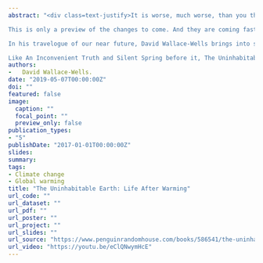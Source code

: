 ```yaml
---
abstract: "<div class=text-justify>It is worse, much worse, than you think. If your anxiety about global warming is dominated by fears of sea-level rise, you are barely scratching the surface of what terrors are possible. In California, wildfires now rage year-round, destroying thousands of homes. Across the US, 500-year storms pummel communities month after month, and floods displace tens of millions annually.

This is only a preview of the changes to come. And they are coming fast. Without a revolution in how billions of humans conduct their lives, parts of the Earth could become close to uninhabitable, and other parts horrifically inhospitable, as soon as the end of this century.

In his travelogue of our near future, David Wallace-Wells brings into stark relief the climate troubles that await--food shortages, refugee emergencies, and other crises that will reshape the globe. But the world will be remade by warming in more profound ways as well, transforming our politics, our culture, our relationship to technology, and our sense of history. It will be all-encompassing, shaping and distorting nearly every aspect of human life as it is lived today.

Like An Inconvenient Truth and Silent Spring before it, The Uninhabitable Earth is both a meditation on the devastation we have brought upon ourselves and an impassioned call to action. For just as the world was brought to the brink of catastrophe within the span of a lifetime, the responsibility to avoid it now belongs to a single generation.</div>"
authors:
-   David Wallace-Wells.
date: "2019-05-07T00:00:00Z"
doi: ""
featured: false
image:
  caption: ""
  focal_point: ""
  preview_only: false
publication_types:
- "5"
publishDate: "2017-01-01T00:00:00Z"
slides: 
summary: 
tags:
- Climate change
- Global warming
title: "The Uninhabitable Earth: Life After Warming"
url_code: ""
url_dataset: ""
url_pdf: ""
url_poster: ""
url_project: ""
url_slides: ""
url_source: "https://www.penguinrandomhouse.com/books/586541/the-uninhabitable-earth-by-david-wallace-wells/"
url_video: "https://youtu.be/eClQNwymHcE"
---
```


